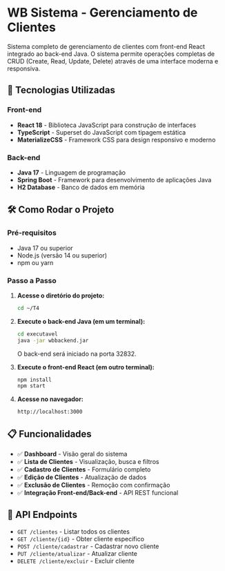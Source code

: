 # WB Sistema - Gerenciamento de Clientes

Sistema completo de gerenciamento de clientes com front-end React integrado ao back-end Java. O sistema permite operações completas de CRUD (Create, Read, Update, Delete) através de uma interface moderna e responsiva.

## 🚀 Tecnologias Utilizadas

### Front-end
- **React 18** - Biblioteca JavaScript para construção de interfaces
- **TypeScript** - Superset do JavaScript com tipagem estática
- **MaterializeCSS** - Framework CSS para design responsivo e moderno

### Back-end
- **Java 17** - Linguagem de programação
- **Spring Boot** - Framework para desenvolvimento de aplicações Java
- **H2 Database** - Banco de dados em memória

## 🛠️ Como Rodar o Projeto

### Pré-requisitos
- Java 17 ou superior
- Node.js (versão 14 ou superior)
- npm ou yarn

### Passo a Passo

1. **Acesse o diretório do projeto:**
   ```bash
   cd ~/T4
   ```

2. **Execute o back-end Java (em um terminal):**
   ```bash
   cd executavel
   java -jar wbbackend.jar
   ```
   O back-end será iniciado na porta 32832.

3. **Execute o front-end React (em outro terminal):**
   ```bash
   npm install
   npm start
   ```

4. **Acesse no navegador:**
   ```
   http://localhost:3000
   ```

## 📋 Funcionalidades

- ✅ **Dashboard** - Visão geral do sistema
- ✅ **Lista de Clientes** - Visualização, busca e filtros
- ✅ **Cadastro de Clientes** - Formulário completo
- ✅ **Edição de Clientes** - Atualização de dados
- ✅ **Exclusão de Clientes** - Remoção com confirmação
- ✅ **Integração Front-end/Back-end** - API REST funcional

## 🔗 API Endpoints

- `GET /clientes` - Listar todos os clientes
- `GET /cliente/{id}` - Obter cliente específico
- `POST /cliente/cadastrar` - Cadastrar novo cliente
- `PUT /cliente/atualizar` - Atualizar cliente
- `DELETE /cliente/excluir` - Excluir cliente

